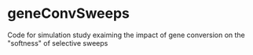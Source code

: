 # geneConvSweeps
Code for simulation study exaiming the impact of gene conversion on the "softness" of selective sweeps
